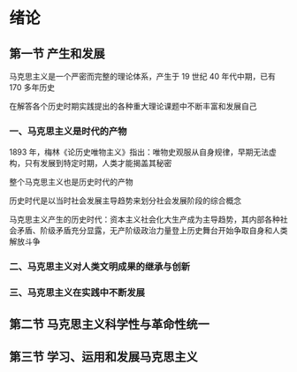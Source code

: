 # 绪论

## 第一节 产生和发展

马克思主义是一个严密而完整的理论体系，产生于 19 世纪 40 年代中期，已有 170 多年历史

在解答各个历史时期实践提出的各种重大理论课题中不断丰富和发展自己

### 一、马克思主义是时代的产物

1893 年，梅林《论历史唯物主义》指出：唯物史观服从自身规律，早期无法虚构，只有发展到特定时期，人类才能揭盖其秘密

整个马克思主义也是历史时代的产物

历史时代是以当时社会发展主导趋势来划分社会发展阶段的综合概念

马克思主义产生的历史时代：资本主义社会化大生产成为主导趋势，其内部各种社会矛盾、阶级矛盾充分显露，无产阶级政治力量登上历史舞台开始争取自身和人类解放斗争



### 二、马克思主义对人类文明成果的继承与创新

### 三、马克思主义在实践中不断发展

## 第二节 马克思主义科学性与革命性统一

## 第三节 学习、运用和发展马克思主义






